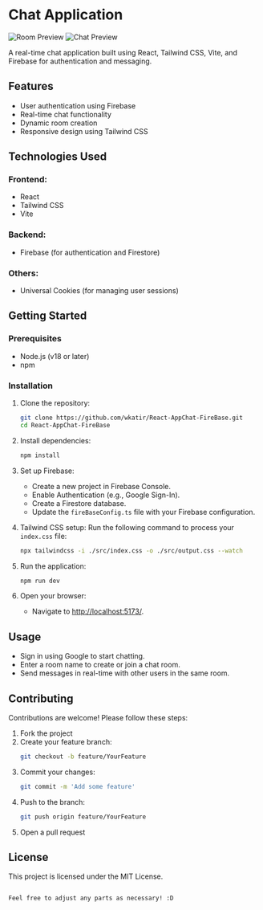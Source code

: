 # Chat Application

![Room Preview](https://res.cloudinary.com/di0cvbfdb/image/upload/v1728248635/Chat/s1latyfbkbslyrpr7zbx.png)
![Chat Preview](https://res.cloudinary.com/di0cvbfdb/image/upload/v1728248636/Chat/xym6cragjg8hhnxmouhr.png)

A real-time chat application built using React, Tailwind CSS, Vite, and Firebase for authentication and messaging.

## Features
- User authentication using Firebase
- Real-time chat functionality
- Dynamic room creation
- Responsive design using Tailwind CSS

## Technologies Used

### Frontend:
- React
- Tailwind CSS
- Vite

### Backend:
- Firebase (for authentication and Firestore)

### Others:
- Universal Cookies (for managing user sessions)

## Getting Started

### Prerequisites
- Node.js (v18 or later)
- npm

### Installation
1. Clone the repository:
   ```bash
   git clone https://github.com/wkatir/React-AppChat-FireBase.git
   cd React-AppChat-FireBase
   ```
2. Install dependencies:
   ```bash
   npm install
   ```

3. Set up Firebase:
   - Create a new project in Firebase Console.
   - Enable Authentication (e.g., Google Sign-In).
   - Create a Firestore database.
   - Update the `fireBaseConfig.ts` file with your Firebase configuration.

4. Tailwind CSS setup:
   Run the following command to process your `index.css` file:
   ```bash
   npx tailwindcss -i ./src/index.css -o ./src/output.css --watch
   ```

5. Run the application:
   ```bash
   npm run dev
   ```

6. Open your browser:
   - Navigate to [http://localhost:5173/](http://localhost:5173/).

## Usage
- Sign in using Google to start chatting.
- Enter a room name to create or join a chat room.
- Send messages in real-time with other users in the same room.

## Contributing
Contributions are welcome! Please follow these steps:
1. Fork the project
2. Create your feature branch:
   ```bash
   git checkout -b feature/YourFeature
   ```
3. Commit your changes:
   ```bash
   git commit -m 'Add some feature'
   ```
4. Push to the branch:
   ```bash
   git push origin feature/YourFeature
   ```
5. Open a pull request

## License
This project is licensed under the MIT License.
```

Feel free to adjust any parts as necessary! :D